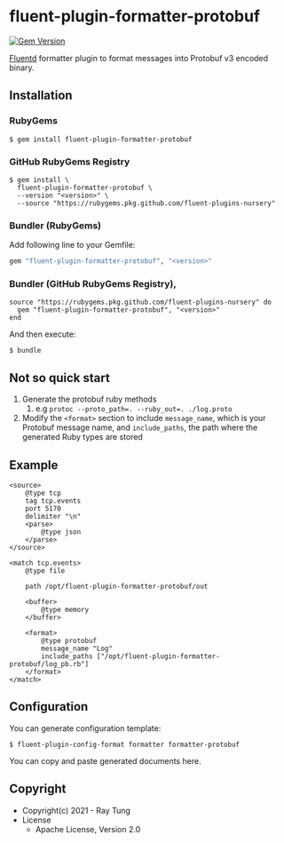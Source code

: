 # fluent-plugin-formatter-protobuf

[![Gem Version](https://badge.fury.io/rb/fluent-plugin-formatter-protobuf.svg)](https://badge.fury.io/rb/fluent-plugin-formatter-protobuf)

[Fluentd](https://fluentd.org/) formatter plugin to format messages into Protobuf v3 encoded binary.

## Installation

### RubyGems

```shell
$ gem install fluent-plugin-formatter-protobuf
```

### GitHub RubyGems Registry

```shell
$ gem install \
  fluent-plugin-formatter-protobuf \
  --version "<version>" \
  --source "https://rubygems.pkg.github.com/fluent-plugins-nursery"
```

### Bundler (RubyGems)

Add following line to your Gemfile:

```ruby
gem "fluent-plugin-formatter-protobuf", "<version>"
```

### Bundler (GitHub RubyGems Registry),

```shell
source "https://rubygems.pkg.github.com/fluent-plugins-nursery" do
  gem "fluent-plugin-formatter-protobuf", "<version>"
end
```

And then execute:

```
$ bundle
```

## Not so quick start

1. Generate the protobuf ruby methods
   1. e.g `protoc --proto_path=. --ruby_out=. ./log.proto`
2. Modify the `<format>` section to include `message_name`, which is your Protobuf message name, and `include_paths`, the path where the generated Ruby types are stored


## Example

```fluentd
<source>
    @type tcp
    tag tcp.events
    port 5170
    delimiter "\n"
    <parse>
        @type json
    </parse>
</source>

<match tcp.events>
    @type file

    path /opt/fluent-plugin-formatter-protobuf/out

    <buffer>
        @type memory
    </buffer>

    <format>
        @type protobuf
        message_name "Log"
        include_paths ["/opt/fluent-plugin-formatter-protobuf/log_pb.rb"]
    </format>
</match>
```

## Configuration

You can generate configuration template:

```
$ fluent-plugin-config-format formatter formatter-protobuf
```

You can copy and paste generated documents here.

## Copyright

* Copyright(c) 2021 - Ray Tung
* License
  * Apache License, Version 2.0
